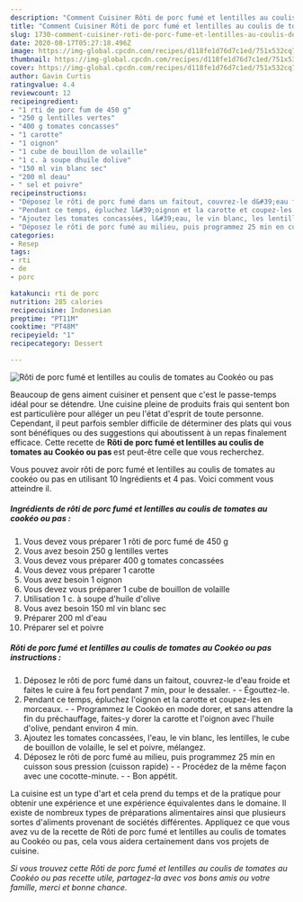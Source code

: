 ```yaml
---
description: "Comment Cuisiner Rôti de porc fumé et lentilles au coulis de tomates au Cookéo ou pas"
title: "Comment Cuisiner Rôti de porc fumé et lentilles au coulis de tomates au Cookéo ou pas"
slug: 1730-comment-cuisiner-roti-de-porc-fume-et-lentilles-au-coulis-de-tomates-au-cookeo-ou-pas
date: 2020-08-17T05:27:18.496Z
image: https://img-global.cpcdn.com/recipes/d118fe1d76d7c1ed/751x532cq70/roti-de-porc-fume-et-lentilles-au-coulis-de-tomates-au-cookeo-ou-pas-photo-principale-de-la-recette.jpg
thumbnail: https://img-global.cpcdn.com/recipes/d118fe1d76d7c1ed/751x532cq70/roti-de-porc-fume-et-lentilles-au-coulis-de-tomates-au-cookeo-ou-pas-photo-principale-de-la-recette.jpg
cover: https://img-global.cpcdn.com/recipes/d118fe1d76d7c1ed/751x532cq70/roti-de-porc-fume-et-lentilles-au-coulis-de-tomates-au-cookeo-ou-pas-photo-principale-de-la-recette.jpg
author: Gavin Curtis
ratingvalue: 4.4
reviewcount: 12
recipeingredient:
- "1 rti de porc fum de 450 g"
- "250 g lentilles vertes"
- "400 g tomates concasses"
- "1 carotte"
- "1 oignon"
- "1 cube de bouillon de volaille"
- "1 c. à soupe dhuile dolive"
- "150 ml vin blanc sec"
- "200 ml deau"
- " sel et poivre"
recipeinstructions:
- "Déposez le rôti de porc fumé dans un faitout, couvrez-le d&#39;eau froide et faites le cuire à feu fort pendant 7 min, pour le dessaler.  Égouttez-le."
- "Pendant ce temps, épluchez l&#39;oignon et la carotte et coupez-les en morceaux.  Programmez le Cookéo en mode dorer, et sans attendre la fin du préchauffage, faites-y dorer la carotte et l&#39;oignon avec l&#39;huile d&#39;olive, pendant environ 4 min."
- "Ajoutez les tomates concassées, l&#39;eau, le vin blanc, les lentilles, le cube de bouillon de volaille, le sel et poivre, mélangez."
- "Déposez le rôti de porc fumé au milieu, puis programmez 25 min en cuisson sous pression (cuisson rapide)  Procédez de la même façon avec une cocotte-minute.  Bon appétit."
categories:
- Resep
tags:
- rti
- de
- porc

katakunci: rti de porc 
nutrition: 285 calories
recipecuisine: Indonesian
preptime: "PT11M"
cooktime: "PT48M"
recipeyield: "1"
recipecategory: Dessert

---
```



![Rôti de porc fumé et lentilles au coulis de tomates au Cookéo ou pas](https://img-global.cpcdn.com/recipes/d118fe1d76d7c1ed/751x532cq70/roti-de-porc-fume-et-lentilles-au-coulis-de-tomates-au-cookeo-ou-pas-photo-principale-de-la-recette.jpg)

Beaucoup de gens aiment cuisiner et pensent que c'est le passe-temps idéal pour se détendre. Une cuisine pleine de produits frais qui sentent bon est particulière pour alléger un peu l'état d'esprit de toute personne. Cependant, il peut parfois sembler difficile de déterminer des plats qui vous sont bénéfiques ou des suggestions qui aboutissent à un repas finalement efficace. Cette recette de <strong> Rôti de porc fumé et lentilles au coulis de tomates au Cookéo ou pas </strong> est peut-être celle que vous recherchez.

<!--inarticleads1-->

Vous pouvez avoir rôti de porc fumé et lentilles au coulis de tomates au cookéo ou pas en utilisant 10 Ingrédients et 4 pas. Voici comment vous atteindre il.

##### Ingrédients de rôti de porc fumé et lentilles au coulis de tomates au cookéo ou pas :

1. Vous devez vous préparer 1 rôti de porc fumé de 450 g
1. Vous avez besoin 250 g lentilles vertes
1. Vous devez vous préparer 400 g tomates concassées
1. Vous devez vous préparer 1 carotte
1. Vous avez besoin 1 oignon
1. Vous devez vous préparer 1 cube de bouillon de volaille
1. Utilisation 1 c. à soupe d&#39;huile d&#39;olive
1. Vous avez besoin 150 ml vin blanc sec
1. Préparer 200 ml d&#39;eau
1. Préparer  sel et poivre




<!--inarticleads2-->

##### Rôti de porc fumé et lentilles au coulis de tomates au Cookéo ou pas instructions :

1. Déposez le rôti de porc fumé dans un faitout, couvrez-le d&#39;eau froide et faites le cuire à feu fort pendant 7 min, pour le dessaler. -  - Égouttez-le.
1. Pendant ce temps, épluchez l&#39;oignon et la carotte et coupez-les en morceaux. -  - Programmez le Cookéo en mode dorer, et sans attendre la fin du préchauffage, faites-y dorer la carotte et l&#39;oignon avec l&#39;huile d&#39;olive, pendant environ 4 min.
1. Ajoutez les tomates concassées, l&#39;eau, le vin blanc, les lentilles, le cube de bouillon de volaille, le sel et poivre, mélangez.
1. Déposez le rôti de porc fumé au milieu, puis programmez 25 min en cuisson sous pression (cuisson rapide) -  - Procédez de la même façon avec une cocotte-minute. -  - Bon appétit.




<!--inarticleads1-->

<p>
La cuisine est un type d'art et cela prend du temps et de la pratique pour obtenir une expérience et une expérience équivalentes dans le domaine. Il existe de nombreux types de préparations alimentaires ainsi que plusieurs sortes d'aliments provenant de sociétés différentes. Appliquez ce que vous avez vu de la recette de Rôti de porc fumé et lentilles au coulis de tomates au Cookéo ou pas, cela vous aidera certainement dans vos projets de cuisine.
</p>

<p>
<i>Si vous trouvez cette Rôti de porc fumé et lentilles au coulis de tomates au Cookéo ou pas recette utile, partagez-la avec vos bons amis ou votre famille, merci et bonne chance.</i>
</p>
